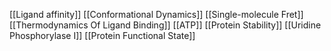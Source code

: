 [[Ligand affinity]]
[[Conformational Dynamics]]
[[Single-molecule Fret]]
[[Thermodynamics Of Ligand Binding]]
[[ATP]]
[[Protein Stability]]
[[Uridine Phosphorylase I]]
[[Protein Functional State]]
